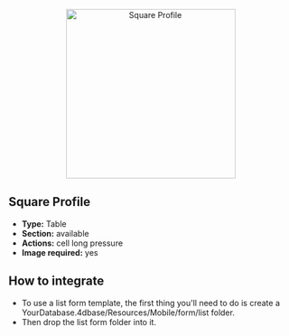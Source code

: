 <p align="center"><img src="https://developer.4d.com/4d-for-ios/docs/assets/en/templates/Square-Profile-List-form.gif" alt="Square Profile" height="auto" width="300"></p>

## Square Profile

* **Type:** Table
* **Section:** available
* **Actions:** cell long pressure
* **Image required:** yes

## How to integrate

* To use a list form template, the first thing you'll need to do is create a YourDatabase.4dbase/Resources/Mobile/form/list folder.
* Then drop the list form folder into it.

